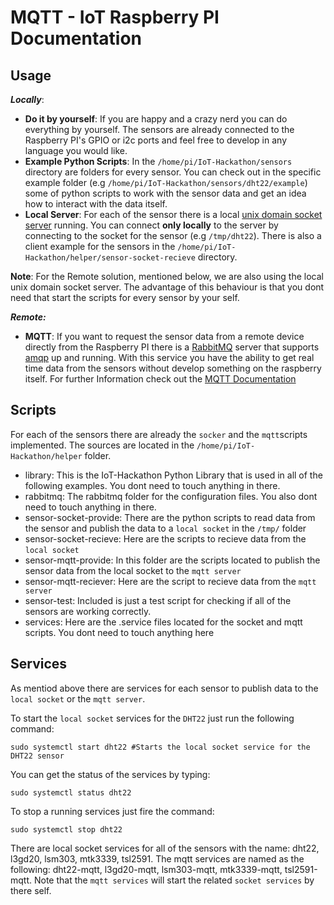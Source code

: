 # MQTT - IoT Raspberry PI Documentation

## Usage

***Locally***:
* **Do it by yourself**: If you are happy and a crazy nerd you can do everything by yourself. The sensors are already connected to the Raspberry PI's GPIO or i2c ports and feel free to develop in any language you would like.
* **Example Python Scripts**: In the ```/home/pi/IoT-Hackathon/sensors``` directory are folders for every sensor. You can check out in the specific example folder (e.g ```/home/pi/IoT-Hackathon/sensors/dht22/example```) some of python scripts to work with the sensor data and get an idea how to interact with the data itself.
* **Local Server**: For each of the sensor there is a local [unix domain socket server](https://en.wikipedia.org/wiki/Unix_domain_socket) running. You can connect **only locally** to the server by connecting to the socket for the sensor (e.g ```/tmp/dht22```). There is also a client example for the sensors in the ```/home/pi/IoT-Hackathon/helper/sensor-socket-recieve``` directory.

**Note**: For the Remote solution, mentioned below, we are also using the local unix domain socket server. The advantage of this behaviour is that you dont need that start the scripts for every sensor by your self.

***Remote:***
* **MQTT**: If you want to request the sensor data from a remote device directly from the Raspberry PI there is a [RabbitMQ](http://www.rabbitmq.com) server that supports [amqp](https://en.wikipedia.org/wiki/Advanced_Message_Queuing_Protocol) up and running. With this service you have the ability to get real time data from the sensors without develop something on the raspberry itself. For further Information check out the [MQTT Documentation](mqtt.md)

## Scripts

For each of the sensors there are already the ```socker``` and the ```mqtt```scripts implemented. The sources are located in the ```/home/pi/IoT-Hackathon/helper``` folder.


* library: This is the IoT-Hackathon Python Library that is used in all of the following examples. You dont need to touch anything in there.
* rabbitmq: The rabbitmq folder for the configuration files. You also dont need to touch anything in there.
* sensor-socket-provide: There are the python scripts to read data from the sensor and publish the data to a ```local socket``` in the ```/tmp/``` folder
* sensor-socket-recieve: Here are the scripts to recieve data from the ```local socket```
* sensor-mqtt-provide: In this folder are the scripts located to publish the sensor data from the local socket to the ```mqtt server```
* sensor-mqtt-reciever: Here are the script to recieve data from the ```mqtt server```
* sensor-test: Included is just a test script for checking if all of the sensors are working correctly.
* services: Here are the .service files located for the socket and mqtt scripts. You dont need to touch anything here

## Services
As mentiod above there are services for each sensor to publish data to the ```local socket``` or the ```mqtt server```.

To start the ```local socket``` services for the ```DHT22``` just run the following command:
```
sudo systemctl start dht22 #Starts the local socket service for the DHT22 sensor
```
You can get the status of the services by typing:
```
sudo systemctl status dht22
```
To stop a running services just fire the command:
```
sudo systemctl stop dht22
```
There are local socket services for all of the sensors with the name: dht22, l3gd20, lsm303, mtk3339, tsl2591.
The mqtt services are named as the following: dht22-mqtt, l3gd20-mqtt, lsm303-mqtt, mtk3339-mqtt, tsl2591-mqtt. Note that the ```mqtt services``` will start the related ```socket services``` by there self.
